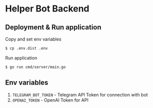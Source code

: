 Helper Bot Backend
=====

## Deployment & Run application
Copy and set env variables
```bash
$ cp .env.dist .env
```
Run application
```bash
$ go run cmd/server/main.go
```

## Env variables
1. `TELEGRAM_BOT_TOKEN` - Telegram API Token for connection with bot
2. `OPENAI_TOKEN` - OpenAI Token for API